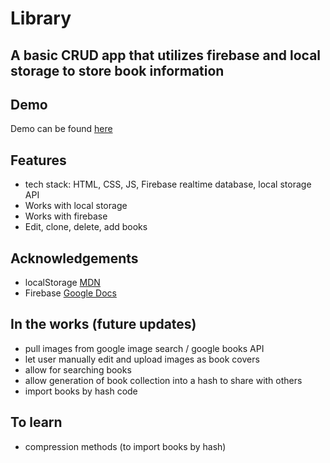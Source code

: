 # Library
A basic CRUD app that utilizes firebase and local storage to store book information
-----
## Demo
Demo can be found [here](https://msoup.github.io/Library/)

## Features

- tech stack: HTML, CSS, JS, Firebase realtime database, local storage API
- Works with local storage
- Works with firebase
- Edit, clone, delete, add books

## Acknowledgements

- localStorage [MDN](https://developer.mozilla.org/en-US/docs/Web/API/Window/localStorage)
- Firebase [Google Docs](https://firebase.google.com/docs/database)

## In the works (future updates)

- pull images from google image search / google books API
- let user manually edit and upload images as book covers
- allow for searching books
- allow generation of book collection into a hash to share with others
- import books by hash code

## To learn
- compression methods (to import books by hash)
